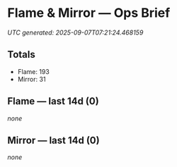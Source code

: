 # Flame & Mirror — Ops Brief
_UTC generated: 2025-09-07T07:21:24.468159_

## Totals
- Flame:  193
- Mirror: 31

## Flame — last 14d (0)
_none_

## Mirror — last 14d (0)
_none_